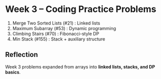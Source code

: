 # Week 3 – Coding Practice Problems

1. Merge Two Sorted Lists (#21) : Linked lists
2. Maximum Subarray (#53) : Dynamic programming
3. Climbing Stairs (#70) : Fibonacci-style DP
4. Min Stack (#155) : Stack + auxiliary structure

## Reflection
Week 3 problems expanded from arrays into **linked lists, stacks, and DP basics**.  
